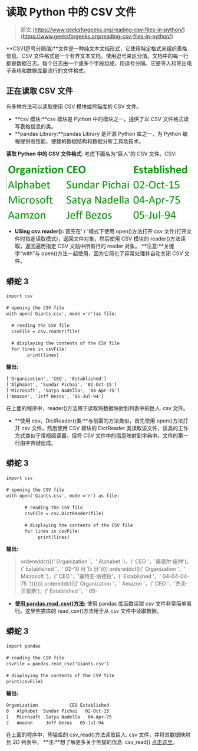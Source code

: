# 读取 Python 中的 CSV 文件

> 原文:[https://www.geeksforgeeks.org/reading-csv-files-in-python/](https://www.geeksforgeeks.org/reading-csv-files-in-python/)

**CSV(逗号分隔值)**文件是一种纯文本文档形式，它使用特定格式来组织表格信息。CSV 文件格式是一个有界文本文档，使用逗号来区分值。文档中的每一行都是数据日志。每个日志由一个或多个字段组成，用逗号分隔。它是导入和导出电子表格和数据库最流行的文件格式。

## 正在读取 CSV 文件

有多种方法可以读取使用 CSV 模块或熊猫库的 CSV 文件。

*   **csv 模块:**csv 模块是 Python 中的模块之一，提供了以 CSV 文件格式读写表格信息的类。
*   **pandas Library:**pandas Library 是开源 Python 库之一，为 Python 编程提供高性能、便捷的数据结构和数据分析工具及技术。

**读取 Python 中的 CSV 文件格式:**
考虑下面名为“巨人”的 CSV 文件。CSV:

![](img/ce3dc73a396b706700d65c36242b2a00.png)

*   **USing csv.reader():** 首先在' r '模式下使用 open()方法打开 csv 文件(打开文件时指定读取模式)，返回文件对象，然后使用 CSV 模块的 reader()方法读取，返回遍历指定 CSV 文档中所有行的 reader 对象。
    **注意:**关键字“with”与 open()方法一起使用，因为它简化了异常处理并自动关闭 CSV 文件。

## 蟒蛇 3

```
import csv

# opening the CSV file
with open('Giants.csv', mode ='r')as file:

  # reading the CSV file
  csvFile = csv.reader(file)

  # displaying the contents of the CSV file
  for lines in csvFile:
        print(lines)
```

**输出:**

```
['Organization', 'CEO', 'Established']
['Alphabet', 'Sundar Pichai', '02-Oct-15']
['Microsoft', 'Satya Nadella', '04-Apr-75']
['Amazon', 'Jeff Bezos', '05-Jul-94']
```

在上面的程序中，reader()方法用于读取将数据映射到列表中的巨人. csv 文件。

*   **使用 csv。DictReader()类:**与前面的方法类似，首先使用 open()方法打开 csv 文件，然后使用 CSV 模块的 DictReader 类读取该文件，该类的工作方式类似于常规阅读器，但将 CSV 文件中的信息映射到字典中。文件的第一行由字典键组成。

## 蟒蛇 3

```
import csv

# opening the CSV file
with open('Giants.csv', mode ='r') as file:   

       # reading the CSV file
       csvFile = csv.DictReader(file)

       # displaying the contents of the CSV file
       for lines in csvFile:
            print(lines)
```

**输出:**

> ordereddct([(' Organization '，' Alphabet ')，(' CEO '，'桑德尔·皮帅')，(' Established '，' 02-10 月 15 日'))))
> ordereddct([(' Organization '，' Microsoft ')，(' CEO '，'塞特亚·纳德拉'，(' Established '，' 04-04-04-75 ')))))))
> ordereddct([(' Organization '，' Amazon '，(' CEO '，'杰夫·贝索斯')，(' Established '，' 05-

*   [**使用 pandas.read_csv()方法:**](https://www.geeksforgeeks.org/python-read-csv-using-pandas-read_csv/) 使用 pandas 库函数读取 csv 文件非常简单易行。这里熊猫库的 read_csv()方法用于从 csv 文件中读取数据。

## 蟒蛇 3

```
import pandas

# reading the CSV file
csvFile = pandas.read_csv('Giants.csv')

# displaying the contents of the CSV file
print(csvFile)
```

**输出:**

```
Organization            CEO Established
0   Alphabet  Sundar Pichai   02-Oct-15
1   Microsoft  Satya Nadella   04-Apr-75
2   Amazon     Jeff Bezos   05-Jul-94
```

在上面的程序中，熊猫库的 csv_read()方法读取巨人. csv 文件，并将其数据映射到 2D 列表中。
**注:**想了解更多关于熊猫的信息. csv_read() [点击这里](https://www.geeksforgeeks.org/python-read-csv-using-pandas-read_csv/)。